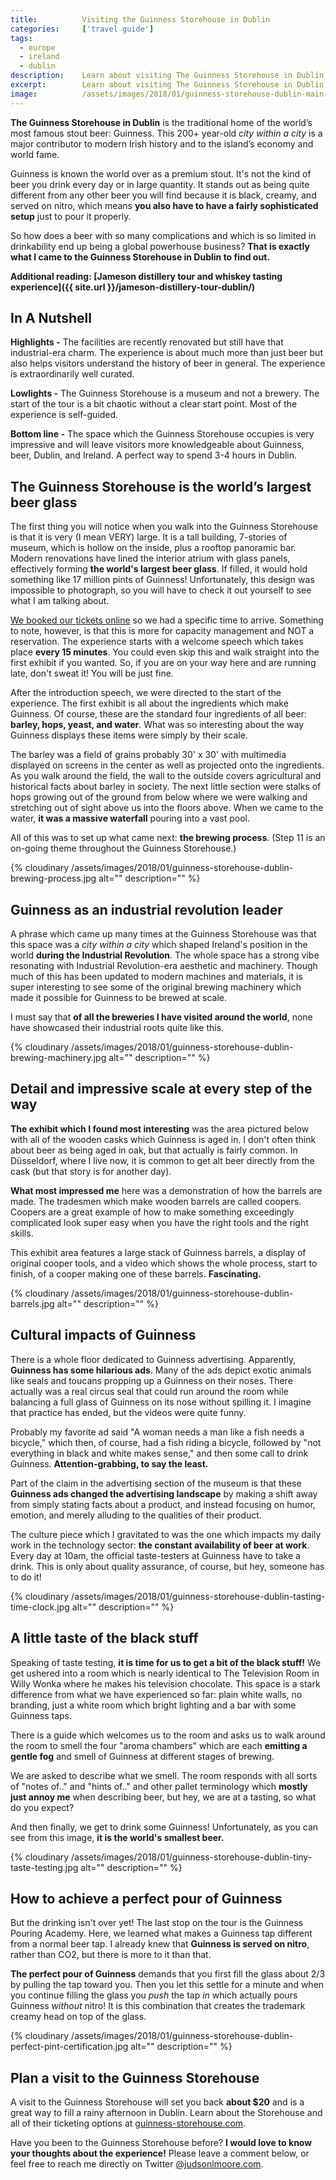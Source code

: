 ```yaml
---
title:			Visiting the Guinness Storehouse in Dublin
categories:		['travel guide']
tags:
  - europe
  - ireland
  - dublin
description:	Learn about visiting The Guinness Storehouse in Dublin, the traditional home of the world’s most famous stout beer, Guinness. This 200+ year old city within a city is a major contributor to modern Irish history and to the island’s economy and world fame.
excerpt:		Learn about visiting The Guinness Storehouse in Dublin, the traditional home of the world’s most famous stout beer, Guinness. This 200+ year old city within a city is a major contributor to modern Irish history and to the island’s economy and world fame.
image:			/assets/images/2018/01/guinness-storehouse-dublin-main-gate-jumping.jpg
---
```


**The Guinness Storehouse in Dublin** is the traditional home of the world’s most famous stout beer: Guinness. This 200+ year-old _city within a city_ is a major contributor to modern Irish history and to the island’s economy and world fame.

Guinness is known the world over as a premium stout. It's not the kind of beer you drink every day or in large quantity. It stands out as being quite different from any other beer you will find because it is black, creamy, and served on nitro, which means **you also have to have a fairly sophisticated setup** just to pour it properly.

So how does a beer with so many complications and which is so limited in drinkability end up being a global powerhouse business? **That is exactly what I came to the Guinness Storehouse in Dublin to find out.**

**Additional reading: [Jameson distillery tour and whiskey tasting experience]({{ site.url }}/jameson-distillery-tour-dublin/)**

## In A Nutshell

**Highlights -** The facilities are recently renovated but still have that industrial-era charm. The experience is about much more than just beer but also helps visitors understand the history of beer in general. The experience is extraordinarily well curated.

**Lowlights -** The Guinness Storehouse is a museum and not a brewery. The start of the tour is a bit chaotic without a clear start point. Most of the experience is self-guided.

**Bottom line -** The space which the Guinness Storehouse occupies is very impressive and will leave visitors more knowledgeable about Guinness, beer, Dublin, and Ireland. A perfect way to spend 3-4 hours in Dublin.

## The Guinness Storehouse is the world’s largest beer glass

The first thing you will notice when you walk into the Guinness Storehouse is that it is very (I mean VERY) large. It is a tall building, 7-stories of museum, which is hollow on the inside, plus a rooftop panoramic bar. Modern renovations have lined the interior atrium with glass panels, effectively forming **the world's largest beer glass**. If filled, it would hold something like 17 million pints of Guinness! Unfortunately, this design was impossible to photograph, so you will have to check it out yourself to see what I am talking about.

[We booked our tickets online](https://www.guinness-storehouse.com/en/tickets) so we had a specific time to arrive. Something to note, however, is that this is more for capacity management and NOT a reservation. The experience starts with a welcome speech which takes place **every 15 minutes**. You could even skip this and walk straight into the first exhibit if you wanted. So, if you are on your way here and are running late, don't sweat it! You will be just fine.

After the introduction speech, we were directed to the start of the experience. The first exhibit is all about the ingredients which make Guinness. Of course, these are the standard four ingredients of all beer: **barley, hops, yeast, and water**. What was so interesting about the way Guinness displays these items were simply by their scale.

The barley was a field of grains probably 30' x 30' with multimedia displayed on screens in the center as well as projected onto the ingredients. As you walk around the field, the wall to the outside covers agricultural and historical facts about barley in society. The next little section were stalks of hops growing out of the ground from below where we were walking and stretching out of sight above us into the floors above. When we came to the water, **it was a massive waterfall** pouring into a vast pool.

All of this was to set up what came next: **the brewing process**. (Step 11 is an on-going theme throughout the Guinness Storehouse.)

{% cloudinary /assets/images/2018/01/guinness-storehouse-dublin-brewing-process.jpg alt="" description="" %}

## Guinness as an industrial revolution leader

A phrase which came up many times at the Guinness Storehouse was that this space was a *city within a city* which shaped Ireland's position in the world **during the Industrial Revolution**. The whole space has a strong vibe resonating with Industrial Revolution-era aesthetic and machinery. Though much of this has been updated to modern machines and materials, it is super interesting to see some of the original brewing machinery which made it possible for Guinness to be brewed at scale.

I must say that **of all the breweries I have visited around the world**, none have showcased their industrial roots quite like this.

{% cloudinary /assets/images/2018/01/guinness-storehouse-dublin-brewing-machinery.jpg alt="" description="" %}

## Detail and impressive scale at every step of the way

**The exhibit which I found most interesting** was the area pictured below with all of the wooden casks which Guinness is aged in. I don't often think about beer as being aged in oak, but that actually is fairly common. In Düsseldorf, where I live now, it is common to get alt beer directly from the cask (but that story is for another day).

**What most impressed me** here was a demonstration of how the barrels are made. The tradesmen which make wooden barrels are called coopers. Coopers are a great example of how to make something exceedingly complicated look super easy when you have the right tools and the right skills.

This exhibit area features a large stack of Guinness barrels, a display of original cooper tools, and a video which shows the whole process, start to finish, of a cooper making one of these barrels. **Fascinating.**

{% cloudinary /assets/images/2018/01/guinness-storehouse-dublin-barrels.jpg alt="" description="" %}

## Cultural impacts of Guinness

There is a whole floor dedicated to Guinness advertising. Apparently, **Guinness has some hilarious ads**. Many of the ads depict exotic animals like seals and toucans propping up a Guinness on their noses. There actually was a real circus seal that could run around the room while balancing a full glass of Guinness on its nose without spilling it. I imagine that practice has ended, but the videos were quite funny.

Probably my favorite ad said "A woman needs a man like a fish needs a bicycle," which then, of course, had a fish riding a bicycle, followed by "not everything in black and white makes sense," and then some call to drink Guinness. **Attention-grabbing, to say the least.**

Part of the claim in the advertising section of the museum is that these **Guinness ads changed the advertising landscape** by making a shift away from simply stating facts about a product, and instead focusing on humor, emotion, and merely alluding to the qualities of their product.

The culture piece which I gravitated to was the one which impacts my daily work in the technology sector: **the constant availability of beer at work**. Every day at 10am, the official taste-testers at Guinness have to take a drink. This is only about quality assurance, of course, but hey, someone has to do it!

{% cloudinary /assets/images/2018/01/guinness-storehouse-dublin-tasting-time-clock.jpg alt="" description="" %}

## A little taste of the black stuff

Speaking of taste testing, **it is time for us to get a bit of the black stuff!** We get ushered into a room which is nearly identical to The Television Room in Willy Wonka where he makes his television chocolate. This space is a stark difference from what we have experienced so far: plain white walls, no branding, just a white room which bright lighting and a bar with some Guinness taps.

There is a guide which welcomes us to the room and asks us to walk around the room to smell the four "aroma chambers" which are each **emitting a gentle fog** and smell of Guinness at different stages of brewing.

We are asked to describe what we smell. The room responds with all sorts of "notes of.." and "hints of.." and other pallet terminology which **mostly just annoy me** when describing beer, but hey, we are at a tasting, so what do you expect?

And then finally, we get to drink some Guinness! Unfortunately, as you can see from this image, **it is the world's smallest beer.**

{% cloudinary /assets/images/2018/01/guinness-storehouse-dublin-tiny-taste-testing.jpg alt="" description="" %}

## How to achieve a perfect pour of Guinness

But the drinking isn't over yet! The last stop on the tour is the Guinness Pouring Academy. Here, we learned what makes a Guinness tap different from a normal beer tap. I already knew that **Guinness is served on nitro**, rather than CO2, but there is more to it than that.

**The perfect pour of Guinness** demands that you first fill the glass about 2/3 by pulling the tap toward you. Then you let this settle for a minute and when you continue filling the glass you *push* the tap *in* which actually pours Guinness *without* nitro! It is this combination that creates the trademark creamy head on top of the glass.

{% cloudinary /assets/images/2018/01/guinness-storehouse-dublin-perfect-pint-certification.jpg alt="" description="" %}

## Plan a visit to the Guinness Storehouse

A visit to the Guinness Storehouse will set you back **about \$20** and is a great way to fill a rainy afternoon in Dublin. Learn about the Storehouse and all of their ticketing options at [guinness-storehouse.com](https://www.guinness-storehouse.com/en).

Have you been to the Guinness Storehouse before? **I would love to know your thoughts about the experience!** Please leave a comment below, or feel free to reach me directly on Twitter [@judsonlmoore.com](https://www.twitter.com/judsonlmoore).
